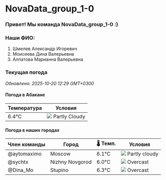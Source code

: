 # NovaData_group_1-0
### Привет! Мы команда NovaData_group_1-0 :)

### Наши ФИО:
1. Шмелев Александр Игоревич
2. Моисеева Дина Валерьевна
3. Алпатова Марианна Валерьевна

### Текущая погода
<!-- WEATHER:START -->
_Обновлено: 2025-10-20 12:29 GMT+0300_

#### Погода в Абакане

| Температура | Условия |
|-------------|----------|
| 6.4°C     | ![](https://cdn.weatherapi.com/weather/64x64/day/116.png) Partly Cloudy |

#### Погода в наших городах

| Член команды  | Город               | 🌡️ Темп.  | Условия          |
|---------------|---------------------|-----------|--------------------|
| @aytomaximo    | Moscow              |    6.1°C | ![](https://cdn.weatherapi.com/weather/64x64/day/116.png) Partly cloudy |
| @sychtx        | Nizhny Novgorod     |    6.0°C | ![](https://cdn.weatherapi.com/weather/64x64/day/122.png) Overcast     |
| @Dina_Mo       | Stupino             |    6.3°C | ![](https://cdn.weatherapi.com/weather/64x64/day/122.png) Overcast     |

<!-- WEATHER:END -->
